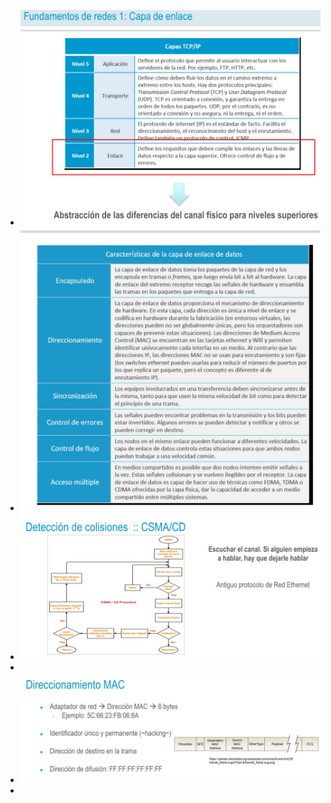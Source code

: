 - ![image.png](../assets/image_1721147821122_0.png)
- ![image.png](../assets/image_1721147946981_0.png)
- ![image.png](../assets/image_1721148091471_0.png)
-
- ![image.png](../assets/image_1721148184476_0.png)
-